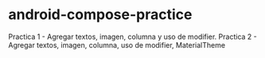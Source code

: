 # android-compose-practice

Practica 1 - Agregar textos, imagen, columna y uso de modifier.
Practica 2 - Agregar textos, imagen, columna, uso de modifier, MaterialTheme
